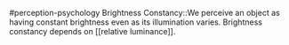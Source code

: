 #perception-psychology 
Brightness Constancy::We perceive an object as having constant brightness even as its illumination varies. Brightness constancy depends on [[relative luminance]].
<!--SR:!2024-02-05,3,250-->